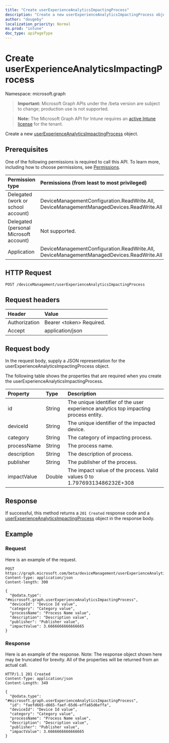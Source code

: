 ```yaml
---
title: "Create userExperienceAnalyticsImpactingProcess"
description: "Create a new userExperienceAnalyticsImpactingProcess object."
author: "dougeby"
localization_priority: Normal
ms.prod: "intune"
doc_type: apiPageType
---
```


# Create userExperienceAnalyticsImpactingProcess

Namespace: microsoft.graph

> **Important:** Microsoft Graph APIs under the /beta version are subject to change; production use is not supported.

> **Note:** The Microsoft Graph API for Intune requires an [active Intune license](https://go.microsoft.com/fwlink/?linkid=839381) for the tenant.

Create a new [userExperienceAnalyticsImpactingProcess](../resources/intune-devices-userexperienceanalyticsimpactingprocess.md) object.

## Prerequisites
One of the following permissions is required to call this API. To learn more, including how to choose permissions, see [Permissions](/graph/permissions-reference).

|Permission type|Permissions (from least to most privileged)|
|:---|:---|
|Delegated (work or school account)|DeviceManagementConfiguration.ReadWrite.All, DeviceManagementManagedDevices.ReadWrite.All|
|Delegated (personal Microsoft account)|Not supported.|
|Application|DeviceManagementConfiguration.ReadWrite.All, DeviceManagementManagedDevices.ReadWrite.All|

## HTTP Request
<!-- {
  "blockType": "ignored"
}
-->
``` http
POST /deviceManagement/userExperienceAnalyticsImpactingProcess
```

## Request headers
|Header|Value|
|:---|:---|
|Authorization|Bearer &lt;token&gt; Required.|
|Accept|application/json|

## Request body
In the request body, supply a JSON representation for the userExperienceAnalyticsImpactingProcess object.

The following table shows the properties that are required when you create the userExperienceAnalyticsImpactingProcess.

|Property|Type|Description|
|:---|:---|:---|
|id|String|The unique identifier of the user experience analytics top impacting process entity.|
|deviceId|String|The unique identifier of the impacted device.|
|category|String|The category of impacting process.|
|processName|String|The process name.|
|description|String|The description of process.|
|publisher|String|The publisher of the process.|
|impactValue|Double|The impact value of the process. Valid values 0 to 1.79769313486232E+308|



## Response
If successful, this method returns a `201 Created` response code and a [userExperienceAnalyticsImpactingProcess](../resources/intune-devices-userexperienceanalyticsimpactingprocess.md) object in the response body.

## Example

### Request
Here is an example of the request.
``` http
POST https://graph.microsoft.com/beta/deviceManagement/userExperienceAnalyticsImpactingProcess
Content-type: application/json
Content-length: 300

{
  "@odata.type": "#microsoft.graph.userExperienceAnalyticsImpactingProcess",
  "deviceId": "Device Id value",
  "category": "Category value",
  "processName": "Process Name value",
  "description": "Description value",
  "publisher": "Publisher value",
  "impactValue": 3.6666666666666665
}
```

### Response
Here is an example of the response. Note: The response object shown here may be truncated for brevity. All of the properties will be returned from an actual call.
``` http
HTTP/1.1 201 Created
Content-Type: application/json
Content-Length: 349

{
  "@odata.type": "#microsoft.graph.userExperienceAnalyticsImpactingProcess",
  "id": "faefd665-d665-faef-65d6-effa65d6effa",
  "deviceId": "Device Id value",
  "category": "Category value",
  "processName": "Process Name value",
  "description": "Description value",
  "publisher": "Publisher value",
  "impactValue": 3.6666666666666665
}
```






